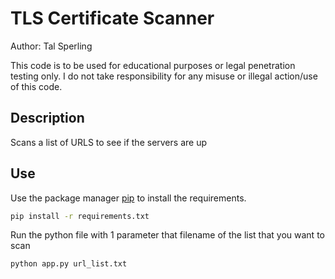 
# TLS Certificate Scanner

Author: Tal Sperling

This code is to be used for educational purposes or legal penetration testing only.
I do not take responsibility for any misuse or illegal action/use of this code.

## Description

Scans a list of URLS to see if the servers are up

## Use

Use the package manager [pip](https://pip.pypa.io/en/stable/) to install the requirements.

```bash
pip install -r requirements.txt
```
Run the python file with 1 parameter that filename of the list that you want to scan

```bash
python app.py url_list.txt
```